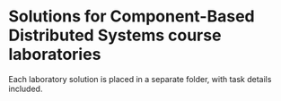 # Solutions for Component-Based Distributed Systems course laboratories

Each laboratory solution is placed in a separate folder, with task details included.
